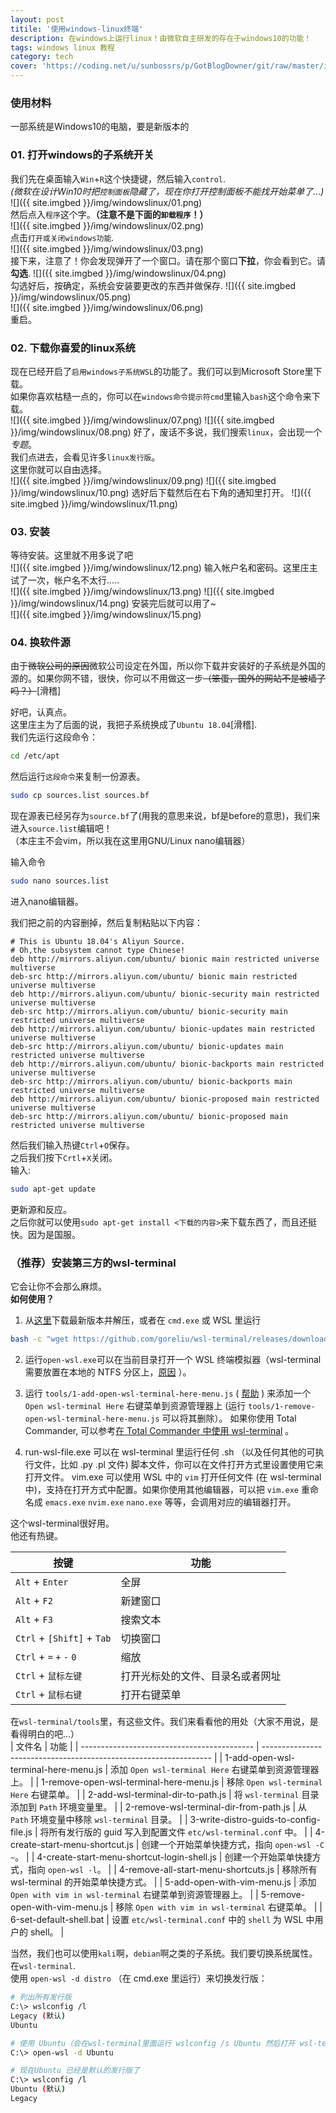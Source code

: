 ```yaml
---
layout: post
titile: '使用windows-linux终端'
description: 在windows上运行linux！由微软自主研发的存在于windows10的功能！
tags: windows linux 教程
category: tech
cover: 'https://coding.net/u/sunbossrs/p/GotBlogDowner/git/raw/master/img/windowslinux/cover.png'
---
```


### 使用材料
一部系统是Windows10的电脑，要是新版本的

### 01. 打开windows的子系统开关
我们先在桌面输入`Win`+`R`这个快捷键，然后输入`control`.   
*(微软在设计Win10时把`控制面板`隐藏了，现在你打开控制面板不能找开始菜单了...)*  
![]({{ site.imgbed }}/img/windowslinux/01.png)   
然后点入`程序`这个字。**（注意不是下面的`卸载程序`！）**  
![]({{ site.imgbed }}/img/windowslinux/02.png)  
点击`打开或关闭windows功能`.  
![]({{ site.imgbed }}/img/windowslinux/03.png)  
接下来，注意了！你会发现弹开了一个窗口。请在那个窗口**下拉**，你会看到它。请**勾选**.
![]({{ site.imgbed }}/img/windowslinux/04.png)  
勾选好后，按确定，系统会安装要更改的东西并做保存.
![]({{ site.imgbed }}/img/windowslinux/05.png)  
![]({{ site.imgbed }}/img/windowslinux/06.png)  
重启。   

### 02. 下载你喜爱的linux系统
现在已经开启了`启用windows子系统WSL`的功能了。我们可以到Microsoft Store里下载。  
如果你喜欢枯糙一点的，你可以在`windows命令提示符cmd`里输入`bash`这个命令来下载。  
![]({{ site.imgbed }}/img/windowslinux/07.png)
![]({{ site.imgbed }}/img/windowslinux/08.png)
好了，废话不多说，我们搜索`linux`，会出现一个*专题*。  
我们点进去，会看见许多`linux发行版`。  
这里你就可以自由选择。  
![]({{ site.imgbed }}/img/windowslinux/09.png)
![]({{ site.imgbed }}/img/windowslinux/10.png)
选好后下载然后在右下角的通知里打开。
![]({{ site.imgbed }}/img/windowslinux/11.png)

### 03. 安装
等待安装。这里就不用多说了吧  
![]({{ site.imgbed }}/img/windowslinux/12.png)
输入帐户名和密码。这里庄主试了一次，帐户名不太行.....  
![]({{ site.imgbed }}/img/windowslinux/13.png)
![]({{ site.imgbed }}/img/windowslinux/14.png)
安装完后就可以用了~  
![]({{ site.imgbed }}/img/windowslinux/15.png)

### 04. 换软件源
由于<del>微软公司的原因</del>微软公司设定在外国，所以你下载并安装好的子系统是外国的源的。如果你网不错，很快，你可以不用做这一步<del>（笨蛋，国外的网站不是被墙了吗？）</del>[滑稽]  
  
好吧，认真点。  
这里庄主为了后面的说，我把子系统换成了`Ubuntu 18.04`[滑稽].  
我们先运行这段命令：
```bash
cd /etc/apt
```
然后运行`这段命令`来复制一份源表。
```bash
sudo cp sources.list sources.bf
```
现在源表已经另存为`source.bf`了(用我的意思来说，bf是before的意思)，我们来进入`source.list`编辑吧！  
（本庄主不会vim，所以我在这里用GNU/Linux nano编辑器）   
   
输入命令
```bash
sudo nano sources.list
```
进入nano编辑器。  
  
我们把之前的内容删掉，然后复制粘贴以下内容：
```list
# This is Ubuntu 18.04's Aliyun Source.
# Oh,the subsystem cannot type Chinese!
deb http://mirrors.aliyun.com/ubuntu/ bionic main restricted universe multiverse
deb-src http://mirrors.aliyun.com/ubuntu/ bionic main restricted universe multiverse
deb http://mirrors.aliyun.com/ubuntu/ bionic-security main restricted universe multiverse
deb-src http://mirrors.aliyun.com/ubuntu/ bionic-security main restricted universe multiverse
deb http://mirrors.aliyun.com/ubuntu/ bionic-updates main restricted universe multiverse
deb-src http://mirrors.aliyun.com/ubuntu/ bionic-updates main restricted universe multiverse
deb http://mirrors.aliyun.com/ubuntu/ bionic-backports main restricted universe multiverse
deb-src http://mirrors.aliyun.com/ubuntu/ bionic-backports main restricted universe multiverse
deb http://mirrors.aliyun.com/ubuntu/ bionic-proposed main restricted universe multiverse
deb-src http://mirrors.aliyun.com/ubuntu/ bionic-proposed main restricted universe multiverse
```
然后我们输入热键`Ctrl`+`O`保存。  
之后我们按下`Crtl`+`X`关闭。  
输入:
```bash
sudo apt-get update
```
更新源和反应。  
之后你就可以使用`sudo apt-get install <下载的内容>`来下载东西了，而且还挺快。因为是国服。

### （推荐）安装第三方的wsl-terminal
它会让你不会那么麻烦。  
**如何使用？**   
1. 从[这里](https://github.com/goreliu/wsl-terminal/releases)下载最新版本并解压，或者在 `cmd.exe` 或 WSL 里运行  
```bash
bash -c "wget https://github.com/goreliu/wsl-terminal/releases/download/v0.8.11/wsl-terminal-0.8.11.zip && unzip wsl-terminal-0.8.11.zip"
```

  
2. 运行`open-wsl.exe`可以在当前目录打开一个 WSL 终端模拟器（wsl-terminal 需要放置在本地的 NTFS 分区上，[原因](https://github.com/rprichard/wslbridge#building-wslbridge) ）。  
  
3. 运行 `tools/1-add-open-wsl-terminal-here-menu.js` ( [帮助](https://github.com/goreliu/wsl-terminal/blob/master/README.zh_CN.md#工具) ) 来添加一个 `Open wsl-terminal Here` 右键菜单到资源管理器上 (运行 `tools/1-remove-open-wsl-terminal-here-menu.js` 可以将其删除）。 如果你使用 Total Commander, 可以参考[在 Total Commander 中使用 wsl-terminal](https://github.com/goreliu/wsl-terminal/wiki/Use-wsl-terminal-with-Total-Commander) 。   
   
4. run-wsl-file.exe 可以在 wsl-terminal 里运行任何 .sh （以及任何其他的可执行文件，比如 .py .pl 文件) 脚本文件，你可以在文件打开方式里设置使用它来打开文件。
vim.exe 可以使用 WSL 中的 `vim` 打开任何文件 (在 wsl-terminal 中)，支持在打开方式中配置。如果你使用其他编辑器，可以把 `vim.exe` 重命名成 `emacs.exe` `nvim.exe` `nano.exe` 等等，会调用对应的编辑器打开。  
  
这个wsl-terminal很好用。  
他还有热键。  

| 按键                       | 功能                             |
| -------------------------- | -------------------------------- |
| `Alt` + `Enter`            | 全屏                             |
| `Alt` + `F2`               | 新建窗口                         |
| `Alt` + `F3`               | 搜索文本                         |
| `Ctrl` + `[Shift]` + `Tab` | 切换窗口                         |
| `Ctrl` + `=` `+` `-` `0`   | 缩放                             |
| `Ctrl` + `鼠标左键`        | 打开光标处的文件、目录名或者网址 |
| `Ctrl` + `鼠标右键`        | 打开右键菜单                     |
  

在`wsl-terminal/tools`里，有这些文件。我们来看看他的用处（大家不用说，是看得明白的吧...）  
| 文件名                                      | 功能                                                              |
| ------------------------------------------- | ----------------------------------------------------------------- |
| 1-add-open-wsl-terminal-here-menu.js        | 添加 `Open wsl-terminal Here` 右键菜单到资源管理器上。            |
| 1-remove-open-wsl-terminal-here-menu.js     | 移除 `Open wsl-terminal Here` 右键菜单。                          |
| 2-add-wsl-terminal-dir-to-path.js           | 将 `wsl-terminal` 目录添加到 `Path` 环境变量里。                  |
| 2-remove-wsl-terminal-dir-from-path.js      | 从 `Path` 环境变量中移除 `wsl-terminal` 目录。                    |
| 3-write-distro-guids-to-config-file.js      | 将所有发行版的 guid 写入到配置文件 `etc/wsl-terminal.conf` 中。   |
| 4-create-start-menu-shortcut.js             | 创建一个开始菜单快捷方式，指向 `open-wsl -C ~`。                  |
| 4-create-start-menu-shortcut-login-shell.js | 创建一个开始菜单快捷方式，指向 `open-wsl -l`。                    |
| 4-remove-all-start-menu-shortcuts.js        | 移除所有 wsl-terminal 的开始菜单快捷方式。                        |
| 5-add-open-with-vim-menu.js                 | 添加 `Open with vim in wsl-terminal` 右键菜单到资源管理器上。     |
| 5-remove-open-with-vim-menu.js              | 移除 `Open with vim in wsl-terminal` 右键菜单。                   |
| 6-set-default-shell.bat                     | 设置 `etc/wsl-terminal.conf` 中的 `shell` 为 WSL 中用户的 shell。 |
  
当然，我们也可以使用`kali`啊，`debian`啊之类的子系统。我们要切换系统属性。在`wsl-terminal`.  
使用 `open-wsl -d distro` （在 cmd.exe 里运行）来切换发行版：
```bash
# 列出所有发行版
C:\> wslconfig /l
Legacy (默认)
Ubuntu

# 使用 Ubuntu（会在wsl-terminal里面运行 wslconfig /s Ubuntu 然后打开 wsl-terminal）
C:\> open-wsl -d Ubuntu

# 现在Ubuntu 已经是默认的发行版了
C:\> wslconfig /l
Ubuntu (默认)
Legacy
```